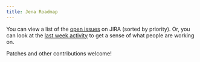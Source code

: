 ```yaml
---
title: Jena Roadmap
---
```


You can view a list of the [open issues](https://issues.apache.org/jira/secure/IssueNavigator.jspa?reset=true&jqlQuery=project+%3D+JENA+AND+status+%3D+Open+ORDER+BY+priority+DESC&mode=hide) on JIRA (sorted by priority).
Or, you can look at the [last week activity](https://issues.apache.org/jira/secure/QuickSearch.jspa?searchString=jena+updated:-1w) to get a sense of what people are working on.

Patches and other contributions welcome!
